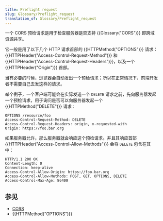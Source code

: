 ```yaml
---
title: Preflight request
slug: Glossary/Preflight_request
translation_of: Glossary/Preflight_request
---
```

一个 CORS 预检请求是用于检查服务器是否支持 {{Glossary("CORS")}} 即跨域资源共享。

它一般是用了以下几个 HTTP 请求首部的 {{HTTPMethod("OPTIONS")}} 请求：{{HTTPHeader("Access-Control-Request-Method")}} 和 {{HTTPHeader("Access-Control-Request-Headers")}}，以及一个 {{HTTPHeader("Origin")}} 首部。

当有必要的时候，浏览器会自动发出一个预检请求；所以在正常情况下，前端开发者不需要自己去发这样的请求。

举个例子，一个客户端可能会在实际发送一个 `DELETE` 请求之前，先向服务器发起一个预检请求，用于询问是否可以向服务器发起一个 {{HTTPMethod("DELETE")}} 请求：

    OPTIONS /resource/foo
    Access-Control-Request-Method: DELETE
    Access-Control-Request-Headers: origin, x-requested-with
    Origin: https://foo.bar.org

如果服务器允许，那么服务器就会响应这个预检请求。并且其响应首部 {{HTTPHeader("Access-Control-Allow-Methods")}} 会将 `DELETE` 包含在其中：

    HTTP/1.1 200 OK
    Content-Length: 0
    Connection: keep-alive
    Access-Control-Allow-Origin: https://foo.bar.org
    Access-Control-Allow-Methods: POST, GET, OPTIONS, DELETE
    Access-Control-Max-Age: 86400

## 参见

- [CORS](/zh-CN/docs/Glossary/CORS)
- {{HTTPMethod("OPTIONS")}}
